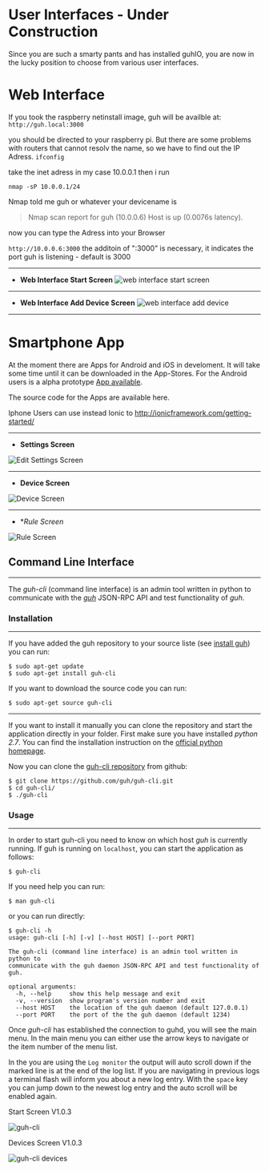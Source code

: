 # User Interfaces - Under Construction

Since you are such a smarty pants and has installed guhIO, you are now in the lucky position to choose from various user interfaces.

# Web Interface

If you took the raspberry netinstall image, guh will be availble at:
`http://guh.local:3000`

you should be directed to your raspberry pi.
But there are some problems with routers that cannot resolv the name, so we have to find out the IP Adress.
`ifconfig`

take the inet adress in my case 10.0.0.1
then i run

`nmap -sP 10.0.0.1/24`

Nmap told me guh or whatever your devicename is

> Nmap scan report for guh (10.0.0.6)
> Host is up (0.0076s latency).

now you can type the Adress into your Browser


`http://10.0.0.6:3000`
the additoin of ":3000" is necessary, it indicates the port guh is listening - default is 3000

***

* **Web Interface Start Screen**
![web interface start screen](https://cloud.githubusercontent.com/assets/5207214/8827351/87b17bd4-308c-11e5-96df-43ba3681fc6c.png)

***

* **Web Interface Add Device Screen**
![web interface add device](https://cloud.githubusercontent.com/assets/5207214/8827355/8bec6326-308c-11e5-80e3-83fdef2a2899.png)

***



# Smartphone App

At the moment there are Apps for Android and iOS in develoment. It will take some time until it can be downloaded in the App-Stores. For the Android users is a alpha prototype [App available](https://guh.guru/downloads/mobileapp/guh-mobile_0.1.0_android-debug.apk).

The source code for the Apps are available here. 

Iphone Users can use instead Ionic to http://ionicframework.com/getting-started/

***

* **Settings Screen**

![Edit Settings Screen](https://cloud.githubusercontent.com/assets/5207214/8828811/51dc1bec-3094-11e5-8805-b2be415ece97.png)

***

* **Device Screen**

![Device Screen](https://cloud.githubusercontent.com/assets/5207214/8829159/720dbf0a-3095-11e5-9b80-6c6c9c05dc1a.png)

***

* **Rule Screen*

![Rule Screen](https://cloud.githubusercontent.com/assets/5207214/8828873/956c125e-3094-11e5-8970-221f0d8bef89.png)

## Command Line Interface
--------------------------------------------

The *guh-cli* (command line interface) is an admin tool written in python to communicate with the [*guh*](https://github.com/guh/guh) JSON-RPC API and test functionality of *guh*.

### Installation 
--------------------------------------------

If you have added the guh repository to your source liste (see [install guh](https://github.com/guh/guh/wiki/Install)) you can run:

    $ sudo apt-get update
    $ sudo apt-get install guh-cli
    
If you want to download the source code you can run:

    $ sudo apt-get source guh-cli

--------------------------------------------

If you want to install it manually you can clone the repository and start the application directly in your folder.
First make sure you have installed *python 2.7*. You can find the installation instruction on the [official python homepage](https://www.python.org/download/releases/2.7/).

Now you can clone the [guh-cli repository](https://github.com/guh/guh-cli) from github:

    $ git clone https://github.com/guh/guh-cli.git
    $ cd guh-cli/    
    $ ./guh-cli

### Usage 
--------------------------------------------

In order to start guh-cli you need to know on which host *guh* is currently running. If guh is running on `localhost`, you can start the application as follows:

    $ guh-cli

If you need help you can run:

    $ man guh-cli
    
or you can run directly:

    $ guh-cli -h
    usage: guh-cli [-h] [-v] [--host HOST] [--port PORT]

    The guh-cli (command line interface) is an admin tool written in python to
    communicate with the guh daemon JSON-RPC API and test functionality of guh.

    optional arguments:
      -h, --help     show this help message and exit
      -v, --version  show program's version number and exit
      --host HOST    the location of the guh daemon (default 127.0.0.1)
      --port PORT    the port of the the guh daemon (default 1234)


Once *guh-cli* has established the connection to guhd, you will see the main menu. In the main menu you can either use the arrow keys to navigate or the item number of the menu list.

In the you are using the `Log monitor` the output will auto scroll down if the marked line is at the end of the log list. If you are navigating in previous logs a terminal flash will inform you about a new log entry. With the `space` key you can jump down to the newest log entry and the auto scroll will be enabled again.


Start Screen V1.0.3

![guh-cli ](https://cloud.githubusercontent.com/assets/5207214/8826753/fbd254ec-3088-11e5-9e07-10c3a276de39.png)

Devices Screen V1.0.3

![guh-cli devices](https://cloud.githubusercontent.com/assets/5207214/8826760/0cfab5b6-3089-11e5-9012-df0aad571f08.png)
